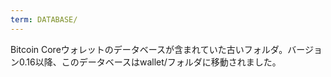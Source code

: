 ```yaml
---
term: DATABASE/
---
```


Bitcoin Coreウォレットのデータベースが含まれていた古いフォルダ。バージョン0.16以降、このデータベースはwallet/フォルダに移動されました。